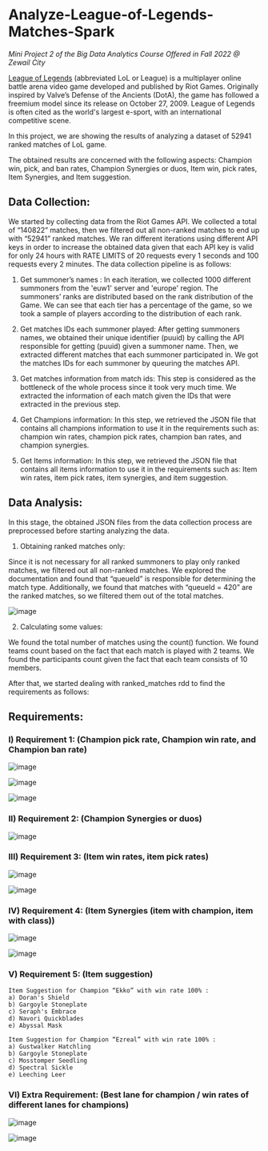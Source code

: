 # Analyze-League-of-Legends-Matches-Spark
*Mini Project 2 of the Big Data Analytics Course Offered in Fall 2022 @ Zewail City*

[League of Legends](https://leagueoflegends.fandom.com/wiki/League_of_Legends_Wiki) (abbreviated LoL or League) is a multiplayer online battle arena video game
developed and published by Riot Games. Originally inspired by Valve’s Defense of the Ancients
(DotA), the game has followed a freemium model since its release on October 27, 2009. League
of Legends is often cited as the world's largest e-sport, with an international competitive scene.

In this project, we are showing the results of analyzing a dataset of 52941 ranked matches of LoL game.

The obtained results are concerned with the following aspects: Champion win, pick, and ban
rates, Champion Synergies or duos, Item win, pick rates, Item Synergies, and Item suggestion.


## Data Collection:
We started by collecting data from the Riot Games API. We collected a total of “140822” matches, then we filtered out all non-ranked matches to end up with “52941” ranked matches. 
We ran different iterations using different API keys in order to increase the obtained data given that each API key is valid for only 24 hours with RATE LIMITS of 20 requests every 1 seconds and 100 requests every 2 minutes. The data collection pipeline is as follows:

   1) Get summoner’s names : In each iteration, we collected 1000 different summoners from the 'euw1' server and 'europe' region. The summoners’ ranks are distributed based on the rank distribution of the Game. We can see that each tier has a percentage of the game, so we took a sample of players according to the distribution of each rank.
   
   2) Get matches IDs each summoner played: After getting summoners names, we obtained their unique identifier (puuid) by calling the API responsible for getting (puuid) given a summoner name. Then, we extracted different matches that each summoner participated in. We got the matches IDs for each summoner by queuring the matches API.
   
   3) Get matches information from match ids: This step is considered as the bottleneck of the whole process since it took very much time. We extracted the information of each match given the IDs that were extracted in the previous step.
   
   4) Get Champions information: In this step, we retrieved the JSON file that contains all champions information to use it in the requirements such as: champion win rates, champion pick rates, champion ban rates, and champion synergies.
   
   5) Get Items information: In this step, we retrieved the JSON file that contains all items information to use it in the requirements such as: Item win rates, item pick rates, item synergies, and item suggestion.



## Data Analysis:
In this stage, the obtained JSON files from the data collection process are preprocessed before starting analyzing the data.

   1) Obtaining ranked matches only:

Since it is not necessary for all ranked summoners to play only ranked matches, we filtered out all non-ranked matches. We explored the documentation and found that “queueId” is responsible for determining the match type. Additionally, we found that matches with “queueId = 420” are the ranked matches, so we filtered them out of the total matches.

![image](https://github.com/ibrahimhamada/Analyze-League-of-Legends-Matches-Spark/assets/58476343/10e6c77a-12a0-4e14-bbf9-935a89eb9ecc)

   2) Calculating some values:

We found the total number of matches using the count() function. We found teams count based on the fact that each match is played with 2 teams. We found the participants count given the fact that each team consists of 10 members.

After that, we started dealing with ranked_matches rdd to find the requirements as follows:

## Requirements:

### I) Requirement 1: (Champion pick rate, Champion win rate, and Champion ban rate)

![image](https://github.com/ibrahimhamada/Analyze-League-of-Legends-Matches-Spark/assets/58476343/1ed7d025-112a-4f43-bb73-98801d05fcee)

![image](https://github.com/ibrahimhamada/Analyze-League-of-Legends-Matches-Spark/assets/58476343/45ab3338-45f3-43dc-92ab-46afe1b097d6)

![image](https://github.com/ibrahimhamada/Analyze-League-of-Legends-Matches-Spark/assets/58476343/c0595401-0c2b-4c76-b991-20b0ded12c6e)


### II) Requirement 2: (Champion Synergies or duos)
 
![image](https://github.com/ibrahimhamada/Analyze-League-of-Legends-Matches-Spark/assets/58476343/8067488b-da49-427d-ad68-88ada07495f2)

   
### III) Requirement 3: (Item win rates, item pick rates)
   
![image](https://github.com/ibrahimhamada/Analyze-League-of-Legends-Matches-Spark/assets/58476343/829bb6a6-c5ac-42dd-913c-3edd54172eab)

![image](https://github.com/ibrahimhamada/Analyze-League-of-Legends-Matches-Spark/assets/58476343/40e95d2b-437e-4ec7-a504-7d3252928ef9)

### IV) Requirement 4: (Item Synergies (item with champion, item with class))
 
![image](https://github.com/ibrahimhamada/Analyze-League-of-Legends-Matches-Spark/assets/58476343/a86aae79-2617-4040-8547-ed51d8b71b8e)

![image](https://github.com/ibrahimhamada/Analyze-League-of-Legends-Matches-Spark/assets/58476343/981ad353-63f1-4b24-9a41-3abffa41ced2)

### V) Requirement 5: (Item suggestion)
 
    Item Suggestion for Champion “Ekko” with win rate 100% :
    a) Doran's Shield
    b) Gargoyle Stoneplate
    c) Seraph's Embrace
    d) Navori Quickblades
    e) Abyssal Mask

    Item Suggestion for Champion “Ezreal” with win rate 100% :
    a) Gustwalker Hatchling
    b) Gargoyle Stoneplate
    c) Mosstomper Seedling
    d) Spectral Sickle
    e) Leeching Leer
   
   
### VI) Extra Requirement: (Best lane for champion / win rates of different lanes for champions)

![image](https://github.com/ibrahimhamada/Analyze-League-of-Legends-Matches-Spark/assets/58476343/e29dc56a-0bbb-43dc-aa99-20412670051c)

![image](https://github.com/ibrahimhamada/Analyze-League-of-Legends-Matches-Spark/assets/58476343/4135312b-923a-4c26-a70a-2ef8abbfe57f)




